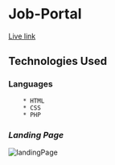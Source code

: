 # Job-Portal

[Live link]()

## Technologies Used

### Languages 
		* HTML
		* CSS
		* PHP
### _Landing Page_
![landingPage](images/screencapture-Job-Portal.png)
